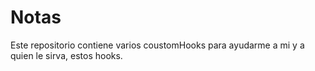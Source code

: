 # Notas

Este repositorio contiene varios coustomHooks para ayudarme a mi y a quien le sirva, estos hooks.

